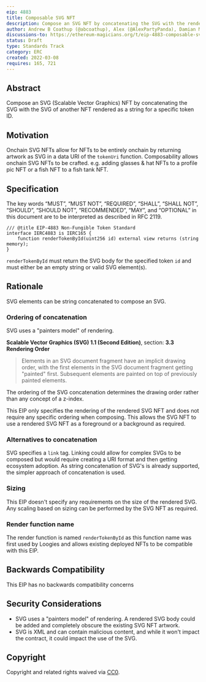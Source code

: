 ```yaml
---
eip: 4883
title: Composable SVG NFT
description: Compose an SVG NFT by concatenating the SVG with the rendered SVG of another NFT.
author: Andrew B Coathup (@abcoathup), Alex (@AlexPartyPanda), Damian Martinelli (@damianmarti), blockdev (@0xbok), Austin Griffith (@austintgriffith)
discussions-to: https://ethereum-magicians.org/t/eip-4883-composable-svg-nft/8765
status: Draft
type: Standards Track
category: ERC
created: 2022-03-08
requires: 165, 721
---
```


## Abstract

Compose an SVG (Scalable Vector Graphics) NFT by concatenating the SVG with the SVG of another NFT rendered as a string for a specific token ID.

## Motivation

Onchain SVG NFTs allow for NFTs to be entirely onchain by returning artwork as SVG in a data URI of the `tokenUri` function. Composability allows onchain SVG NFTs to be crafted. e.g. adding glasses & hat NFTs to a profile pic NFT or a fish NFT to a fish tank NFT.

## Specification
The key words “MUST”, “MUST NOT”, “REQUIRED”, “SHALL”, “SHALL NOT”, “SHOULD”, “SHOULD NOT”, “RECOMMENDED”, “MAY”, and “OPTIONAL” in this document are to be interpreted as described in RFC 2119.

```solidity
/// @title EIP-4883 Non-Fungible Token Standard
interface IERC4883 is IERC165 {
    function renderTokenById(uint256 id) external view returns (string memory);
}
```

`renderTokenById` must return the SVG body for the specified token `id` and must either be an empty string or valid SVG element(s). 

## Rationale

SVG elements can be string concatenated to compose an SVG.

### Ordering of concatenation

SVG uses a "painters model" of rendering.  

**Scalable Vector Graphics (SVG) 1.1 (Second Edition)**, section: **3.3 Rendering Order**
>Elements in an SVG document fragment have an implicit drawing order, with the first elements in the SVG document fragment getting "painted" first. Subsequent elements are painted on top of previously painted elements.

The ordering of the SVG concatenation determines the drawing order rather than any concept of a z-index.  

This EIP only specifies the rendering of the rendered SVG NFT and does not require any specific ordering when composing.  This allows the SVG NFT to use a rendered SVG NFT as a foreground or a background as required. 

### Alternatives to concatenation

SVG specifies a `link` tag.  Linking could allow for complex SVGs to be composed but would require creating a URI format and then getting ecosystem adoption.  As string concatenation of SVG's is already supported, the simpler approach of concatenation is used.  

### Sizing

This EIP doesn't specify any requirements on the size of the rendered SVG.  Any scaling based on sizing can be performed by the SVG NFT as required.

### Render function name

The render function is named `renderTokenById` as this function name was first used by Loogies and allows existing deployed NFTs to be compatible with this EIP.

## Backwards Compatibility
This EIP has no backwards compatibility concerns


## Security Considerations

- SVG uses a "painters model" of rendering. A rendered SVG body could be added and completely obscure the existing SVG NFT artwork.
- SVG is XML and can contain malicious content, and while it won't impact the contract, it could impact the use of the SVG.

## Copyright
Copyright and related rights waived via [CC0](../LICENSE.md).
